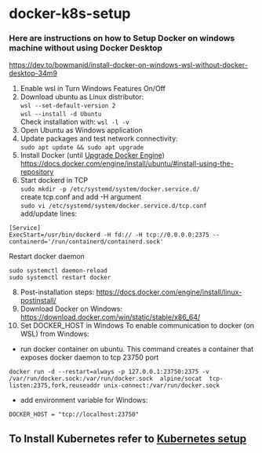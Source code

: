 # docker-k8s-setup
### Here are instructions on how to Setup Docker on windows machine without using Docker Desktop
https://dev.to/bowmanjd/install-docker-on-windows-wsl-without-docker-desktop-34m9
1. Enable wsl in Turn Windows Features On/Off
2. Download ubuntu as Linux distributor: <br>
`wsl --set-default-version 2` <br>
`wsl --install -d Ubuntu` <br>
Check installation with:
`wsl -l -v`
3. Open Ubuntu as Windows application
4. Update packages and test network connectivity: <br>
`sudo apt update && sudo apt upgrade`
5. Install Docker (until [Upgrade Docker Engine](https://docs.docker.com/engine/install/ubuntu/#upgrade-docker-engine))<br>
https://docs.docker.com/engine/install/ubuntu/#install-using-the-repository
6. Start dockerd in TCP <br>
`sudo mkdir -p /etc/systemd/system/docker.service.d/`<br>
create tcp.conf and add -H argument<br>
`sudo vi /etc/systemd/system/docker.service.d/tcp.conf`<br>
add/update lines:
```
[Service]
ExecStart=/usr/bin/dockerd -H fd:// -H tcp://0.0.0.0:2375 --containerd='/run/containerd/containerd.sock'
```
Restart docker daemon
```
sudo systemctl daemon-reload
sudo systemctl restart docker
```
8. Post-installation steps:
https://docs.docker.com/engine/install/linux-postinstall/
9. Download Docker on Windows: <br>
https://download.docker.com/win/static/stable/x86_64/
10. Set DOCKER_HOST in Windows
To enable communication to docker (on WSL) from Windows:
- run docker container on ubuntu. This command creates a container that exposes docker daemon to tcp 23750 port
```
docker run -d --restart=always -p 127.0.0.1:23750:2375 -v /var/run/docker.sock:/var/run/docker.sock  alpine/socat  tcp-listen:2375,fork,reuseaddr unix-connect:/var/run/docker.sock
```
- add environment variable for Windows:
```
DOCKER_HOST = "tcp://localhost:23750" 
```

## To Install Kubernetes refer to [Kubernetes setup](https://github.com/SiarheiSvila/docker-k8s-setup/blob/master/k8s-README.md)

